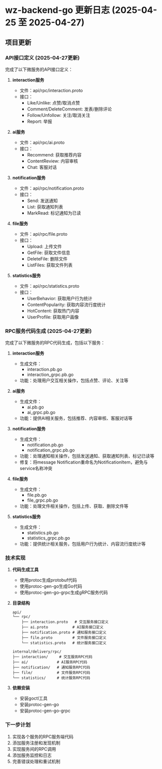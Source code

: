 # wz-backend-go 更新日志 (2025-04-25 至 2025-04-27)

## 项目更新

### API接口定义 (2025-04-27更新)

完成了以下微服务的API接口定义：

1. **interaction服务**
   - 文件：api/rpc/interaction.proto
   - 接口：
     - Like/Unlike: 点赞/取消点赞
     - Comment/DeleteComment: 发表/删除评论
     - Follow/Unfollow: 关注/取消关注
     - Report: 举报

2. **ai服务**
   - 文件：api/rpc/ai.proto
   - 接口：
     - Recommend: 获取推荐内容
     - ContentReview: 内容审核
     - Chat: 客服对话

3. **notification服务**
   - 文件：api/rpc/notification.proto
   - 接口：
     - Send: 发送通知
     - List: 获取通知列表
     - MarkRead: 标记通知为已读

4. **file服务**
   - 文件：api/rpc/file.proto
   - 接口：
     - Upload: 上传文件
     - GetFile: 获取文件信息
     - DeleteFile: 删除文件
     - ListFiles: 获取文件列表

5. **statistics服务**
   - 文件：api/rpc/statistics.proto
   - 接口：
     - UserBehavior: 获取用户行为统计
     - ContentPopularity: 获取内容流行度统计
     - HotContent: 获取热门内容
     - UserProfile: 获取用户画像

### RPC服务代码生成 (2025-04-27更新)

完成了以下微服务的RPC代码生成，包括以下服务：

1. **interaction服务**
   - 生成文件：
     - interaction.pb.go
     - interaction_grpc.pb.go
   - 功能：处理用户交互相关操作，包括点赞、评论、关注等

2. **ai服务**
   - 生成文件：
     - ai.pb.go
     - ai_grpc.pb.go
   - 功能：提供AI相关服务，包括推荐、内容审核、客服对话等

3. **notification服务**
   - 生成文件：
     - notification.pb.go
     - notification_grpc.pb.go
   - 功能：处理通知相关操作，包括发送通知、获取通知列表、标记已读等
   - 修复：将message Notification重命名为NotificationItem，避免与service名称冲突

4. **file服务**
   - 生成文件：
     - file.pb.go
     - file_grpc.pb.go
   - 功能：处理文件相关操作，包括上传、获取、删除文件等

5. **statistics服务**
   - 生成文件：
     - statistics.pb.go
     - statistics_grpc.pb.go
   - 功能：提供统计相关服务，包括用户行为统计、内容流行度统计等

### 技术实现

1. **代码生成工具**
   - 使用protoc生成protobuf代码
   - 使用protoc-gen-go生成Go代码
   - 使用protoc-gen-go-grpc生成gRPC服务代码

2. **目录结构**
   ```
   api/
   └── rpc/
       ├── interaction.proto   # 交互服务接口定义
       ├── ai.proto           # AI服务接口定义
       ├── notification.proto # 通知服务接口定义
       ├── file.proto         # 文件服务接口定义
       └── statistics.proto   # 统计服务接口定义

   internal/delivery/rpc/
   ├── interaction/     # 交互服务RPC代码
   ├── ai/             # AI服务RPC代码
   ├── notification/   # 通知服务RPC代码
   ├── file/           # 文件服务RPC代码
   └── statistics/     # 统计服务RPC代码
   ```

3. **依赖安装**
   - 安装goctl工具
   - 安装protoc-gen-go
   - 安装protoc-gen-go-grpc

### 下一步计划

1. 实现各个服务的RPC服务端代码
2. 添加服务注册和发现机制
3. 实现服务间的RPC调用
4. 添加服务监控和日志
5. 完善错误处理和重试机制 